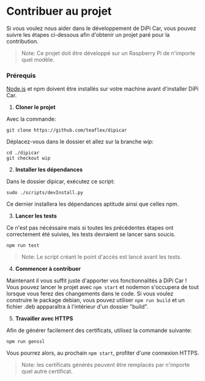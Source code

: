 # Contribuer au projet

Si vous voulez nous aider dans le développement de DiPi Car, vous pouvez suivre les étapes ci-dessous afin d'obtenir un projet paré pour la contribution.

> Note: Ce projet doit être développé sur un Raspberry Pi de n'importe quel modèle.

### Prérequis 

[Node.js](https://nodejs.org/) et npm doivent être installés sur votre machine avant d'installer DiPi Car.

1. **Cloner le projet**

Avec la commande:
```
git clone https://github.com/teaflex/dipicar
```
Déplacez-vous dans le dossier et allez sur la branche *wip*:
```
cd ./dipicar
git checkout wip
```

2. **Installer les dépendances**

Dans le dossier dipicar, exécutez ce script:
```
sudo ./scripts/devInstall.py
```
Ce dernier installera les dépendances aptitude ainsi que celles npm.

3. **Lancer les tests**

Ce n'est pas nécéssaire mais si toutes les précédentes étapes ont correctement été suivies, les tests devraient se lancer sans soucis.
```
npm run test
```
> Note: Le script créant le point d'accès est lancé avant les tests.

4. **Commencer à contribuer**

Maintenant il vous suffit juste d'apporter vos fonctionnalités à DiPi Car ! Vous pouvez lancer le projet avec `npm start` et nodemon s'occupera de tout lorsque vous ferez des changements dans le code.
Si vous voulez construire le package debian, vous pouvez utiliser `npm run build` et un fichier .deb appparaîtra à l'intérieur d'un dossier "build".

5. **Travailler avec HTTPS**

Afin de générer facilement des certificats, utilisez la commande suivante:
```
npm run genssl
```
Vous pourrez alors, au prochain `npm start`, profiter d'une connexion HTTPS.
> Note: les certificats générés peuvent être remplacés par n'importe quel autre certificat.
